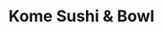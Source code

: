 ---
layout: place
title: "Kome Sushi & Bowl"
permalink: /massachusetts/cambridge/kome-sushi-bowl.html
stateAbbr: MA
stateName: Massachusetts
cityName: Cambridge
seo:
  name: "Kome Sushi & Bowl"
  type: Restaurant
  links: null
description: "Kome Sushi & Bowl serves delicious sushi in Cambridge, Massachusetts. Try fresh Japanese dishes for a great dining experience. "
place_id: ChIJ1TkZE5p344kRSp6ktMB5SMY
photos:
  - name: >-
      places/ChIJ1TkZE5p344kRSp6ktMB5SMY/photos/AeeoHcKFBXL1txFDNqZumXFTlAJH2J2U3kYCBE25uYPK9QZQ4o8p7ybfuXjG0JANtBYqzHWfHUhgpvDJPQO43H5r_sT6MAbO5cugUpVSy0A8GP5pYCh3nI-vyIHLpHQWUyChzn4_tL4ZA5pOPvGolrAP7QlC6usUnIIOUxwG41-acQAS9YoBFZB7fOW7YXzqJQx-TtlmQLr4QuGqmQTfMmfBG2WCx17E18y0bi7tEYXD99m6udrrjEqm1kdm5-Iv0usvaqwnJ0b8mafqaAFasgsRzlm8xzWGv0mBZiBzq7PLuVV4GQ
    widthPx: 4032
    heightPx: 3024
    authorAttributions:
      - displayName: Kome Sushi & Bowl
        uri: https://maps.google.com/maps/contrib/112621016511554639980
        photoUri: >-
          https://lh3.googleusercontent.com/a-/ALV-UjXPkAERHu4ZkIR34eAaq3qqPgeLwptNMUHliMMiFYH9_OYdyfQ=s100-p-k-no-mo
    flagContentUri: >-
      https://www.google.com/local/imagery/report/?cb_client=maps_api_places.places_api&image_key=!1e10!2sAF1QipPvr7k-21WlKWn9dWR4F6IUw3vKDrBKm6YdtlT-&hl=en-US
    googleMapsUri: >-
      https://www.google.com/maps/place//data=!3m4!1e2!3m2!1sAF1QipPvr7k-21WlKWn9dWR4F6IUw3vKDrBKm6YdtlT-!2e10!4m2!3m1!1s0x89e3779a131939d5:0xc64879c0b4a49e4a
  - name: >-
      places/ChIJ1TkZE5p344kRSp6ktMB5SMY/photos/AeeoHcL4ffMb17Ug-x98jFRfB-burm_H-oYgt1T2VwVgBWvIVB8l33X7e0-7kKIQ-6ptmtzEu3UME7-Apn-VTJjOFNg7TCUPW1FZ1lhRbySJyNoQbbA4NMdFGJlsnkkm87OvHeHstcr34p6qR9nLllspsSSlra5nW3mgzJ1HY16mkZTwKEp-MgkQirqIk9EugOeS0CnSeL078juVBClR3NOfKXsMKVfiiTWlYHIdbERcuDLr75B_jqGhGKJeOdPHkYl5e-AHOwYyGEonPHdZ9SBFH2VfjpPlWiW26Ef9oA41R9Vd-Q
    widthPx: 2880
    heightPx: 1645
    authorAttributions:
      - displayName: Kome Sushi & Bowl
        uri: https://maps.google.com/maps/contrib/112621016511554639980
        photoUri: >-
          https://lh3.googleusercontent.com/a-/ALV-UjXPkAERHu4ZkIR34eAaq3qqPgeLwptNMUHliMMiFYH9_OYdyfQ=s100-p-k-no-mo
    flagContentUri: >-
      https://www.google.com/local/imagery/report/?cb_client=maps_api_places.places_api&image_key=!1e10!2sAF1QipPNwpf9SK_PE14Nlfo5OTjPh2HdIiwySFLja7Ey&hl=en-US
    googleMapsUri: >-
      https://www.google.com/maps/place//data=!3m4!1e2!3m2!1sAF1QipPNwpf9SK_PE14Nlfo5OTjPh2HdIiwySFLja7Ey!2e10!4m2!3m1!1s0x89e3779a131939d5:0xc64879c0b4a49e4a
  - name: >-
      places/ChIJ1TkZE5p344kRSp6ktMB5SMY/photos/AeeoHcJk-odUHz5b19jsAB3TQy1ggi1NMb0-1MkT_C_-t2esbm6Fhbf9F0_eHa1wHrxxzPpTUjwjjlWo5UO4yNzObgUlEXdJr75D_Fhqhj_RyEd5V98z8sHrqdsTneU7TvUN56AFXL8FLO3DjNDtW54AnbFOJ1HWnGy1D-lWD8lZgzw2ja2m15WhF5eODCT4D8tqFuKzxFtOX3ZX-h872pPmSbiJre15kOARW1UdgGnBEs_Lt_O3yz6yBKvCU2mfQr_ZKImIafPaKlPLl7uP7GowVVlC2fPMKd04kha7nHWdicumiA
    widthPx: 1080
    heightPx: 1350
    authorAttributions:
      - displayName: Kome Sushi & Bowl
        uri: https://maps.google.com/maps/contrib/112621016511554639980
        photoUri: >-
          https://lh3.googleusercontent.com/a-/ALV-UjXPkAERHu4ZkIR34eAaq3qqPgeLwptNMUHliMMiFYH9_OYdyfQ=s100-p-k-no-mo
    flagContentUri: >-
      https://www.google.com/local/imagery/report/?cb_client=maps_api_places.places_api&image_key=!1e10!2sAF1QipOXkogpFa8vOOjed0K8Yv-vkyRHy9y4a_gyh8s5&hl=en-US
    googleMapsUri: >-
      https://www.google.com/maps/place//data=!3m4!1e2!3m2!1sAF1QipOXkogpFa8vOOjed0K8Yv-vkyRHy9y4a_gyh8s5!2e10!4m2!3m1!1s0x89e3779a131939d5:0xc64879c0b4a49e4a
  - name: >-
      places/ChIJ1TkZE5p344kRSp6ktMB5SMY/photos/AeeoHcJam8-6hqhklzqfqp6RHCYOHg2LeoQ51N20Nu8YvP-9_cn1ExUhFEsrydzmzEfNdBszLgMjWCZx-G3RPy9fTTbTx88Eugu1oKtWxEx03O85oj7e2Kw0Ry2BTUTm_eb7Oo0gMyYrwb0IK4-2LcAdcaOuMsCOUD8_7Avt3WtMODzKNQDLUld_qFmRNHBAmVRHRyduDxZw84ZFtO3rhqq0snsmFiItyer4lFYyZajVCXAPahvRQjn3NZ04wo4AQeSnpMH2lMN23fvSB0RZF6z1jWH7BlVVhUIJo9fMc7v2bauMeg
    widthPx: 1080
    heightPx: 1350
    authorAttributions:
      - displayName: Kome Sushi & Bowl
        uri: https://maps.google.com/maps/contrib/112621016511554639980
        photoUri: >-
          https://lh3.googleusercontent.com/a-/ALV-UjXPkAERHu4ZkIR34eAaq3qqPgeLwptNMUHliMMiFYH9_OYdyfQ=s100-p-k-no-mo
    flagContentUri: >-
      https://www.google.com/local/imagery/report/?cb_client=maps_api_places.places_api&image_key=!1e10!2sAF1QipMBvRUdb5vjF0n63Qd67EnQQ1P5vVUZa1j6km5W&hl=en-US
    googleMapsUri: >-
      https://www.google.com/maps/place//data=!3m4!1e2!3m2!1sAF1QipMBvRUdb5vjF0n63Qd67EnQQ1P5vVUZa1j6km5W!2e10!4m2!3m1!1s0x89e3779a131939d5:0xc64879c0b4a49e4a
  - name: >-
      places/ChIJ1TkZE5p344kRSp6ktMB5SMY/photos/AeeoHcIdV_pYRwhnkpesngMIf6jKMrgSi6FfPrUVBkPukbNFQEY3ZMJLx3AN4TnqCcy17uV3jSycxT3kVxIkIYV2qXTR5TJ8E7XmV65ynnqM2cVcQuA9m5zznYjmUcDer8KemoE89Gg3YPorvd4Pe5YMFHIBpbnx3d2DHKRUdWYJa2rWZ8R78waWRomfqoY_NaXcVvByx9WCHqd9nUIUqzWv3OFhHmZJUHvjEi2mH0vDjUZWbKPRo8z-7AzD2fXQetUxs4ZUl_yVD9yhEJ8_pFH0_sZ63wQUGfCIw9ZJm7X_e8k-2g
    widthPx: 1080
    heightPx: 1350
    authorAttributions:
      - displayName: Kome Sushi & Bowl
        uri: https://maps.google.com/maps/contrib/112621016511554639980
        photoUri: >-
          https://lh3.googleusercontent.com/a-/ALV-UjXPkAERHu4ZkIR34eAaq3qqPgeLwptNMUHliMMiFYH9_OYdyfQ=s100-p-k-no-mo
    flagContentUri: >-
      https://www.google.com/local/imagery/report/?cb_client=maps_api_places.places_api&image_key=!1e10!2sAF1QipNFCH-M07TNPZI3TdnkitVx8FozH8jG1M7KibXh&hl=en-US
    googleMapsUri: >-
      https://www.google.com/maps/place//data=!3m4!1e2!3m2!1sAF1QipNFCH-M07TNPZI3TdnkitVx8FozH8jG1M7KibXh!2e10!4m2!3m1!1s0x89e3779a131939d5:0xc64879c0b4a49e4a
  - name: >-
      places/ChIJ1TkZE5p344kRSp6ktMB5SMY/photos/AeeoHcKX7ECn4Z7yVZlpWA4mrfopCM0xP4pVSIoZlxJFC8KgKAafCIMfYPyxnoEI6P7kFABEVYJYq9mc1LldgT-glnqovU6SDuKrTR7OR0SeL6Bj6yqk80KB7Gw23A19srD2kh5fzrH1JUp5SGY06OJJHaxHr1H8wP0Szplo2AI0ITW2JSuLvnCNSPIopmC8TgaVHnHdHe6a-bgzEqcK6pmAXwBzmkOjZIE4AaMTJbfaYUwBlepINlMIJ4AXxCcFRPX-rhdTmI6HTlT4_Xk0ikI_WaOZ3zV18BiiC2N-XBlXt5-czg
    widthPx: 1080
    heightPx: 1350
    authorAttributions:
      - displayName: Kome Sushi & Bowl
        uri: https://maps.google.com/maps/contrib/112621016511554639980
        photoUri: >-
          https://lh3.googleusercontent.com/a-/ALV-UjXPkAERHu4ZkIR34eAaq3qqPgeLwptNMUHliMMiFYH9_OYdyfQ=s100-p-k-no-mo
    flagContentUri: >-
      https://www.google.com/local/imagery/report/?cb_client=maps_api_places.places_api&image_key=!1e10!2sAF1QipNoMz7I9p_fsHwDoDMvZkDQ7ea7l7OLFUi5YcQq&hl=en-US
    googleMapsUri: >-
      https://www.google.com/maps/place//data=!3m4!1e2!3m2!1sAF1QipNoMz7I9p_fsHwDoDMvZkDQ7ea7l7OLFUi5YcQq!2e10!4m2!3m1!1s0x89e3779a131939d5:0xc64879c0b4a49e4a
  - name: >-
      places/ChIJ1TkZE5p344kRSp6ktMB5SMY/photos/AeeoHcJ-03XlVa6Huwz3mCIH9hwYuSNXq33M6uKt0JWmvCAXo_ItEK1o9h7_8_JB3c2zAXZgUxGVPoPW4X-KCFmRljSl_4fcDYVWzVqHRPXL4q15TfdyKhPpxLHMRvzI53wZ0tIbtKXqbyv7JxO9b9Uz2Fl0lGFptkfOocbODb3ziWo0dRmLTT-DCymtjLKuwpkQcJxJkm_t_84h6OXrk7PDXHryVh_wy0r_OBQv5Zh5hSgEipoS0mjpC-_Zt144eUYLpCou72is1A-SNKXWnlWLrUs02s5W5DXdZv-zXiOHmh-ROQ
    widthPx: 1080
    heightPx: 1350
    authorAttributions:
      - displayName: Kome Sushi & Bowl
        uri: https://maps.google.com/maps/contrib/112621016511554639980
        photoUri: >-
          https://lh3.googleusercontent.com/a-/ALV-UjXPkAERHu4ZkIR34eAaq3qqPgeLwptNMUHliMMiFYH9_OYdyfQ=s100-p-k-no-mo
    flagContentUri: >-
      https://www.google.com/local/imagery/report/?cb_client=maps_api_places.places_api&image_key=!1e10!2sAF1QipMZkk10BLiU8eO311qqnn0lo__8MvXQP5YELSQT&hl=en-US
    googleMapsUri: >-
      https://www.google.com/maps/place//data=!3m4!1e2!3m2!1sAF1QipMZkk10BLiU8eO311qqnn0lo__8MvXQP5YELSQT!2e10!4m2!3m1!1s0x89e3779a131939d5:0xc64879c0b4a49e4a
  - name: >-
      places/ChIJ1TkZE5p344kRSp6ktMB5SMY/photos/AeeoHcLTnexQON7RfQDpDOlJXOKfMbNs96YvqTWozrtcA2xRtfH_SUoP8HGHA_NvmUgg6RTo7LLkcLDpRWc4thFnTXWinBtqeO8Gpl87ipxSI-SyRqHiWk0m7RieWzrOd1fK-dE0NOK_5I_1quluPjletoYQ8fKbMvl-42TpHKD0NmhjB47WB7JoZ9jQa0_LGdxEDwWuccPVfeDfb7eo2TZ7OvyliuTKBiT8u410bHZjVDzhQ84BD_FDMPy5XotH8KbREvsay_PHWT97P6zQCvX_WvDR1yXGZkAdioOZawY0f8YZ-A
    widthPx: 1080
    heightPx: 1350
    authorAttributions:
      - displayName: Kome Sushi & Bowl
        uri: https://maps.google.com/maps/contrib/112621016511554639980
        photoUri: >-
          https://lh3.googleusercontent.com/a-/ALV-UjXPkAERHu4ZkIR34eAaq3qqPgeLwptNMUHliMMiFYH9_OYdyfQ=s100-p-k-no-mo
    flagContentUri: >-
      https://www.google.com/local/imagery/report/?cb_client=maps_api_places.places_api&image_key=!1e10!2sAF1QipMd-v5n55528D0URa9rdtokUfwZyH0JkENZZEsB&hl=en-US
    googleMapsUri: >-
      https://www.google.com/maps/place//data=!3m4!1e2!3m2!1sAF1QipMd-v5n55528D0URa9rdtokUfwZyH0JkENZZEsB!2e10!4m2!3m1!1s0x89e3779a131939d5:0xc64879c0b4a49e4a
  - name: >-
      places/ChIJ1TkZE5p344kRSp6ktMB5SMY/photos/AeeoHcJjc-kWM260Az9p8uVAdGeb3muIA3W5KMj11TLhR29OvhPGUDeeUw8qf8yyTOq7TlxLUX58-sp0qRwLZtVQiOd-Anz_VDO4wZsmxoN4gW8SGDGaQLf1bcf9J6ClbMlX7526rWbZB82tMvcVwaV360QUfxgjZQqsdtwSMPVFStunr8v4tN1dTvG0nugpriX6x-e3T4STgSW79L6pAqBN08bhQY39Zm_8z3Jcu6avPP4VbnVIZy1rqxGyFAqQKPvdRMkqWT_bpWLacivQsFdHHDfAE-xuTvZJZNXGYSGYHUicFA
    widthPx: 1080
    heightPx: 1350
    authorAttributions:
      - displayName: Kome Sushi & Bowl
        uri: https://maps.google.com/maps/contrib/112621016511554639980
        photoUri: >-
          https://lh3.googleusercontent.com/a-/ALV-UjXPkAERHu4ZkIR34eAaq3qqPgeLwptNMUHliMMiFYH9_OYdyfQ=s100-p-k-no-mo
    flagContentUri: >-
      https://www.google.com/local/imagery/report/?cb_client=maps_api_places.places_api&image_key=!1e10!2sAF1QipMP41ym7dzYC1Zmlek-6O-tOgL3FLuSSmKWnQXU&hl=en-US
    googleMapsUri: >-
      https://www.google.com/maps/place//data=!3m4!1e2!3m2!1sAF1QipMP41ym7dzYC1Zmlek-6O-tOgL3FLuSSmKWnQXU!2e10!4m2!3m1!1s0x89e3779a131939d5:0xc64879c0b4a49e4a
  - name: >-
      places/ChIJ1TkZE5p344kRSp6ktMB5SMY/photos/AeeoHcKHPGnvRdXHuz5itsZcL2rhWePVKLCWSSXxu3tn4Di9-OhXcJasVvWriQFjg1p5mxHkmTnkLgHonPl2xyp9A-tFgJ5TYkJQkxtgmubu7mkQ2nzetx_0kd-VKFSDt0700MdiduZSvfED-qIk5gNvntW-mniNrrHCB1bFfuEXVVRt8GRqij28Mh5YvORaTIs08KDx7twPbajpkDiUG-f9AZJ3mIKyFolpNKyyov4cAhwXvHUOeou6Gb1uKsclSFqA3QDcjVPQjn-jBxGOnEjvKsVsY_1ImKMc1_pFDg8IbRXIbf8J2NGQ7lHjlUsPt2HObCli33PToRh00_UURDYyf7NYT4KzqnQ7wV1J54uR9PqtD5NpSnGuP9Zw29_AZS9bwMywpH582zzP57nnkFHqZ1QVkw2ooChLlU2rXWcFEnbNYA
    widthPx: 1060
    heightPx: 1515
    authorAttributions:
      - displayName: Selena Lewis-Chavez
        uri: https://maps.google.com/maps/contrib/111267770868010546620
        photoUri: >-
          https://lh3.googleusercontent.com/a-/ALV-UjVW8TsKAwcz1AoUXY-rpJnXIxlClunPLQXQmVXqL2snI3m9uNdX=s100-p-k-no-mo
    flagContentUri: >-
      https://www.google.com/local/imagery/report/?cb_client=maps_api_places.places_api&image_key=!1e10!2sCIHM0ogKEICAgMCQmtaxMw&hl=en-US
    googleMapsUri: >-
      https://www.google.com/maps/place//data=!3m4!1e2!3m2!1sCIHM0ogKEICAgMCQmtaxMw!2e10!4m2!3m1!1s0x89e3779a131939d5:0xc64879c0b4a49e4a
address: 1350 Massachusetts Ave, Cambridge, MA 02138, USA
street: 1350 Massachusetts Ave
city: Cambridge
state: MA
zip: '02138'
country: USA
neighborhood: Riverside
latitude: '42.372498'
longitude: '-71.118575'
accessibility_options: null
business_status: OPERATIONAL
name: Kome Sushi & Bowl
google_maps_links:
  directionsUri: >-
    https://www.google.com/maps/dir//''/data=!4m7!4m6!1m1!4e2!1m2!1m1!1s0x89e3779a131939d5:0xc64879c0b4a49e4a!3e0
  placeUri: https://maps.google.com/?cid=14287803686404267594
  writeAReviewUri: >-
    https://www.google.com/maps/place//data=!4m3!3m2!1s0x89e3779a131939d5:0xc64879c0b4a49e4a!12e1
  reviewsUri: >-
    https://www.google.com/maps/place//data=!4m4!3m3!1s0x89e3779a131939d5:0xc64879c0b4a49e4a!9m1!1b1
  photosUri: >-
    https://www.google.com/maps/place//data=!4m3!3m2!1s0x89e3779a131939d5:0xc64879c0b4a49e4a!10e5
primary_type: Sushi Restaurant
opening_hours: null
secondary_opening_hours: null
phone: null
price_level: null
price_range: null
rating: null
rating_count: 0
website: null
reviews: null
parking_options: null
payment_options: null
allow_dogs: null
curbside_pickup: null
delivery: null
dine_in: null
good_for_children: null
good_for_groups: null
good_for_sports: null
live_music: null
menu_for_children: null
outdoor_seating: null
reservable: null
restroom: null
serves_beer: null
serves_breakfast: null
serves_brunch: null
serves_cocktails: null
serves_coffee: null
serves_dinner: null
serves_dessert: null
serves_lunch: null
serves_vegetarian_food: null
serves_wine: null
takeout: null
update_category: pro
summary: null

---